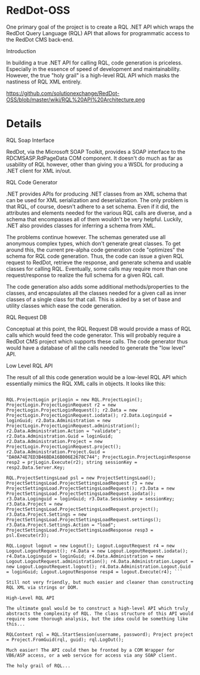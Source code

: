 # RedDot-OSS
One primary goal of the project is to create a RQL .NET API which wraps the RedDot Query Language (RQL) API that allows for programmatic access to the RedDot CMS back-end.

Introduction

In building a true .NET API for calling RQL, code generation is priceless. Especially in the essence of speed of development and maintainability. However, the true "holy grail" is a high-level RQL API which masks the nastiness of RQL XML entirely.

https://github.com/solutionexchange/RedDot-OSS/blob/master/wiki/RQL%20API%20Architecture.png

# Details

RQL Soap Interface

RedDot, via the Microsoft SOAP Toolkit, provides a SOAP interface to the RDCMSASP.RdPageData COM component. It doesn't do much as far as usability of RQL however, other than giving you a WSDL for producing a .NET client for XML in/out.

RQL Code Generator

.NET provides APIs for producing .NET classes from an XML schema that can be used for XML serialization and deserialization. The only problem is that RQL, of course, doesn't adhere to a set schema. Even if it did, the attributes and elements needed for the various RQL calls are diverse, and a schema that encompasses all of them wouldn't be very helpful. Luckily, .NET also provides classes for inferring a schema from XML.

The problems continue however. The schemas generated use all anonymous complex types, which don't generate great classes. To get around this, the current pre-alpha code generation code "optimizes" the schema for RQL code generation. Thus, the code can issue a given RQL request to RedDot, retrieve the response, and generate schema and usable classes for calling RQL. Eventually, some calls may require more than one request/response to realize the full schema for a given RQL call.

The code generation also adds some additional methods/properties to the classes, and encapsulates all the classes needed for a given call as inner classes of a single class for that call. This is aided by a set of base and utility classes which ease the code generation.

RQL Request DB

Conceptual at this point, the RQL Request DB would provide a mass of RQL calls which would feed the code generator. This will probably require a RedDot CMS project which supports these calls. The code generator thus would have a database of all the calls needed to generate the "low level" API.

Low Level RQL API

The result of all this code generation would be a low-level RQL API which essentially mimics the RQL XML calls in objects. It looks like this:

``` RQL.Login login = new RQL.Login(); Login.LoginRequest request = new Login.LoginRequest(); request.Data = new Login.LoginRequest.iodata(); request.Data.Administration = new Login.LoginRequest.administration(); request.Data.Administration.Action = "login"; request.Data.Administration.Name = "admin"; request.Data.Administration.Password = "sdemo06"; Login.LoginResponse response = login.Execute(request); string loginGuid = response.Data.Login.Guid;

RQL.ProjectLogin prjLogin = new RQL.ProjectLogin(); ProjectLogin.ProjectLoginRequest r2 = new ProjectLogin.ProjectLoginRequest(); r2.Data = new ProjectLogin.ProjectLoginRequest.iodata(); r2.Data.Loginguid = loginGuid; r2.Data.Administration = new ProjectLogin.ProjectLoginRequest.administration(); r2.Data.Administration.Action = "validate"; r2.Data.Administration.Guid = loginGuid; r2.Data.Administration.Project = new ProjectLogin.ProjectLoginRequest.project(); r2.Data.Administration.Project.Guid = "DA0A74E7ED3B46BDA16B006E2678C744"; ProjectLogin.ProjectLoginResponse resp2 = prjLogin.Execute(r2); string sessionKey = resp2.Data.Server.Key;

RQL.ProjectSettingsLoad psl = new ProjectSettingsLoad(); ProjectSettingsLoad.ProjectSettingsLoadRequest r3 = new ProjectSettingsLoad.ProjectSettingsLoadRequest(); r3.Data = new ProjectSettingsLoad.ProjectSettingsLoadRequest.iodata(); r3.Data.Loginguid = loginGuid; r3.Data.Sessionkey = sessionKey; r3.Data.Project = new ProjectSettingsLoad.ProjectSettingsLoadRequest.project(); r3.Data.Project.Settings = new ProjectSettingsLoad.ProjectSettingsLoadRequest.settings(); r3.Data.Project.Settings.Action = "load"; ProjectSettingsLoad.ProjectSettingsLoadResponse resp3 = psl.Execute(r3);

RQL.Logout logout = new Logout(); Logout.LogoutRequest r4 = new Logout.LogoutRequest(); r4.Data = new Logout.LogoutRequest.iodata(); r4.Data.Loginguid = loginGuid; r4.Data.Administration = new Logout.LogoutRequest.administration(); r4.Data.Administration.Logout = new Logout.LogoutRequest.logout(); r4.Data.Administration.Logout.Guid = loginGuid; Logout.LogoutResponse resp4 = logout.Execute(r4); ```

Still not very friendly, but much easier and cleaner than constructing RQL XML via strings or DOM.

High-Level RQL API

The ultimate goal would be to construct a high-level API which truly abstracts the complexity of RQL. The class structure of this API would require some thorough analysis, but the idea could be something like this...

RQLContext rql = RQL.StartSession(username, password); Project project = Project.FromGuid(rql, guid); rql.LogOut();

Much easier! The API could then be fronted by a COM Wrapper for VB6/ASP access, or a web service for access via any SOAP client.

The holy grail of RQL...
